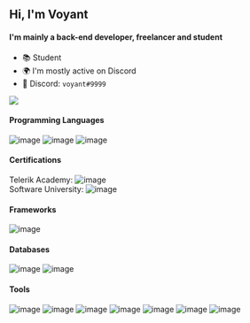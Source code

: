 ## Hi, I'm Voyant

#### I'm mainly a back-end developer, freelancer and student

- 📚 Student
- 🌍 I'm mostly active on Discord
- 🎫 Discord: `voyant#9999`

![](https://komarev.com/ghpvc/?username=voyantt&color=blueviolet)

#### Programming Languages
![image](https://img.shields.io/static/v1?message=JavaScript&color=F7DF1E&labelColor=F7DF1E&logo=javascript&logoColor=000&label=)
![image](https://img.shields.io/static/v1?message=TypeScript&color=3178C6&labelColor=3178C6&logo=typescript&logoColor=FFF&label=)
![image](https://img.shields.io/static/v1?message=Go&color=00ADD8&labelColor=00ADD8&logo=go&logoColor=FFF&label=)

#### Certifications
Telerik Academy: ![image](https://img.shields.io/static/v1?message=JavaScript&color=F7DF1E&labelColor=F7DF1E&logo=javascript&logoColor=000&label=)  
Software University: ![image](https://img.shields.io/static/v1?message=AWS&color=e69500&labelColor=e69500&logo=amazon-aws&logoColor=FFFD&label=)

#### Frameworks
![image](https://img.shields.io/static/v1?message=React&color=61DAFB&labelColor=61DAFB&logo=react&logoColor=000&label=)

#### Databases
![image](https://img.shields.io/static/v1?message=MySQL&color=4479A1&labelColor=4479A1&logo=mysql&logoColor=FFF&label=)
![image](https://img.shields.io/static/v1?message=MongoDB&color=47A248&labelColor=47A248&logo=mongodb&logoColor=FFF&label=)

#### Tools
![image](https://img.shields.io/static/v1?message=Node.js&color=339933&labelColor=339933&logo=Node.js&logoColor=FFF&label=)
![image](https://img.shields.io/static/v1?message=NPM&color=CB3837&labelColor=CB3837&logo=NPM&logoColor=FFF&label=)
![image](https://img.shields.io/static/v1?message=Yarn%20pkg&color=2C8EBB&labelColor=2C8EBB&logo=yarn&logoColor=FFF&label=")
![image](https://img.shields.io/static/v1?message=WebRTC&color=333333&labelColor=333333&logo=webrtc&logoColor=FFF&label=)
![image](https://img.shields.io/static/v1?message=Azure&color=0089D6&labelColor=0089D6&logo=microsoft-azure&logoColor=FFF&label=)
![image](https://img.shields.io/static/v1?message=AWS&color=e69500&labelColor=e69500&logo=amazon-aws&logoColor=FFFD&label=)
![image](https://img.shields.io/static/v1?message=VS%20Code&color=007ACC&labelColor=007ACC&logo=visual-studio-code&logoColor=FFF&label=)
